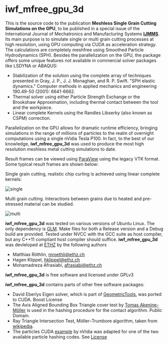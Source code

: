 # iwf_mfree_gpu_3d

This is the source code to the publication **Meshless Single Grain Cutting Simulations on the GPU**, to be published in a special issue of the International Journal of Mechatronics and Manufacturing Systems [**IJMMS**](https://www.inderscience.com/jhome.php?jcode=ijmms). Its main purpose is to simulate single or multi grain cutting processes at high resolution, using GPU computing via CUDA as acceleration strategy. The calculations are completely meshfree using Smoothed Particle Hydrodynamics (SPH). Besides the parallelization on the GPU, the package offers some unique features not available in commercial solver packages like LSDYNA or ABAQUS:

* Stabilization of the solution using the complete array of techniques presented in Gray, J. P., J. J. Monaghan, and R. P. Swift. "SPH elastic dynamics." Computer methods in applied mechanics and engineering 190.49-50 (2001): 6641-6662. 
* Thermal solver using either Particle Strength Exchange or the Brookshaw Approximation, including thermal contact between the tool and the workpiece. 
* Linear complete Kernels using the Randles Libserky (also known as CSPM) correction.

Parallelization on the GPU allows for dramatic runtime efficiency, bringing simulations in the range of millions of particles to the realm of overnight computations using a single nVidia Tesla P100. In fact, to the best of our knowledge, **iwf_mfree_gpu_3d** was used to produce the most high resolution meshless metal cutting simulations to date.

Result frames can be viewed using [ParaView](https://www.paraview.org/) using the legacy VTK format. Some typical result frames are shown below:

Single grain cutting, realistic chip curling is achieved using linear complete kernels:

![single](https://raw.githubusercontent.com/mroethli/iwf_mfree_gpu_3d/master/img/single.jpg)

Multi grain cutting. Interactions between grains due to heated and pre-stressed material can be studied.

![multi](https://raw.githubusercontent.com/mroethli/iwf_mfree_gpu_3d/master/img/multi.jpg)

**iwf_mfree_gpu_3d** was tested on various versions of Ubuntu Linux. The only dependency is [GLM](https://glm.g-truc.net/0.9.9/index.html). Make files for both a Release version and a Debug build are provided. Tested under NVCC with the GCC suite as host compiler, but any C++11 compliant host compiler should suffice. **iwf_mfree_gpu_3d** was devleloped at [ETHZ](www.ethz.ch) by the following authors

* Matthias Röthlin, mroethli@ethz.ch
* Hagen Klippel, hklippel@ethz.ch
* Mohamadreza Afrasiabi, afrasiabi@ethz.ch

**iwf_mfree_gpu_3d** is free software and licensed under GPLv3

**iwf_mfree_gpu_3d** contains parts of other free software packages:

* David Eberlys Eigen solver, which is part of [GeometricTools](www.geometrictools.com/), was ported to CUDA. Boost License
* The Axis Aligned Bounding Box Triangle cover test by [Tomas Akenine-Möller](http://cs.lth.se/tomas-akenine-moller/) is used in the hashing procedure for the contact algorithm. Public Domain. 
* Ray Triangle Intersection Test, Möller–Trumbore algorithm, taken from [wikipedia](https://en.wikipedia.org/wiki/M%C3%B6ller%E2%80%93Trumbore_intersection_algorithm).
* The particles CUDA [example](https://github.com/zchee/cuda-sample/tree/master/5_Simulations/particles) by nVidia was adapted for one of the two available particle hashing codes. See [License](https://github.com/NVIDIA/cuda-samples/blob/master/LICENSE)
